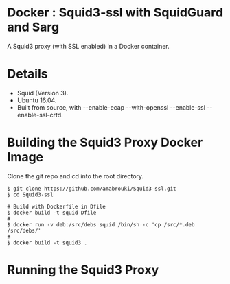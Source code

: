 # Docker : Squid3-ssl with SquidGuard and Sarg

A Squid3 proxy (with SSL enabled) in a Docker container.

# Details

<ul>

<li>Squid (Version 3).</li>
<li>Ubuntu 16.04.</li><li>Built from source, with --enable-ecap --with-openssl --enable-ssl --enable-ssl-crtd.</li>
</ul>

# Building the Squid3 Proxy Docker Image

Clone the git repo and cd into the root directory.

<pre><code>$ git clone https://github.com/amabrouki/Squid3-ssl.git
$ cd Squid3-ssl

# Build with Dockerfile in Dfile
$ docker build -t squid Dfile
# 
$ docker run -v deb:/src/debs squid /bin/sh -c 'cp /src/*.deb /src/debs/'
# 
$ docker build -t squid3 .
</code></pre>

# Running the Squid3 Proxy

